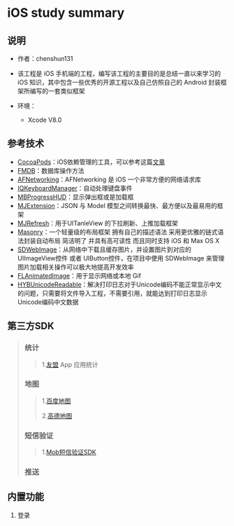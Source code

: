 # iOS study summary
## 说明

- 作者：chenshun131
- 该工程是 iOS 手机端的工程，编写该工程的主要目的是总结一直以来学习的 iOS 知识，其中包含一些优秀的开源工程以及自己仿照自己的 Android 封装框架所编写的一套类似框架

- 环境：
    - Xcode V8.0


## 参考技术
* [CocoaPods](https://cocoapods.org/)：iOS依赖管理的工具，可以参考这篇[文章](http://blog.csdn.net/chenshun123/article/details/53837288)
* [FMDB](https://github.com/ccgus/fmdb/)：数据库操作方法
* [AFNetworking](https://github.com/AFNetworking/AFNetworking)：AFNetworking 是 iOS 一个非常方便的网络请求库
* [IQKeyboardManager](https://github.com/hackiftekhar/IQKeyboardManager)：自动处理键盘事件
* [MBProgressHUD](https://github.com/jdg/MBProgressHUD)：显示弹出框或是加载框
* [MJExtension](https://github.com/CoderMJLee/MJExtension)：JSON 与 Model 模型之间转换最快、最方便以及最易用的框架
* [MJRefresh](https://github.com/CoderMJLee/MJRefresh)：用于UITanleView 的下拉刷新、上推加载框架
* [Masonry](https://github.com/SnapKit/Masonry)：一个轻量级的布局框架 拥有自己的描述语法 采用更优雅的链式语法封装自动布局 简洁明了 并具有高可读性 而且同时支持 iOS 和 Max OS X
* [SDWebImage](https://github.com/rs/SDWebImage)：从网络中下载且缓存图片，并设置图片到对应的 UIImageView控件 或者 UIButton控件，在项目中使用 SDWebImage 来管理图片加载相关操作可以极大地提高开发效率
* [FLAnimatedImage](https://github.com/Flipboard/FLAnimatedImage)：用于显示网络或本地 Gif
* [HYBUnicodeReadable](https://github.com/524429264/HYBUnicodeReadable)：解决打印日志对于Unicode编码不能正常显示中文的问题，只需要将文件导入工程，不需要引用，就能达到打印日志显示Unicode编码中文数据


## 第三方SDK
> ### 统计
> > 1.[友盟](http://www.umeng.com/)
> > App 应用统计
>
> ### 地图
> > 1.[百度地图](http://lbsyun.baidu.com/)
> > 
> > 2.[高德地图](http://lbs.amap.com/)
>
> ### 短信验证
> > 1.[Mob短信验证SDK](http://www.mob.com/)
> 
> ### 推送
>


## 内置功能
1. 登录

